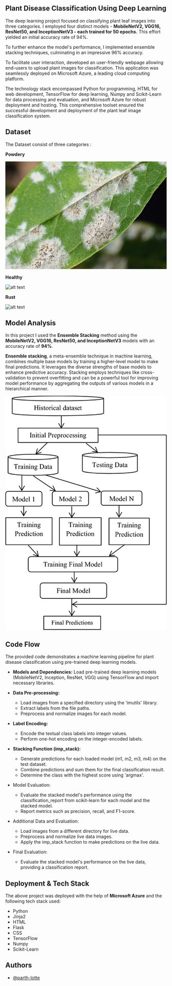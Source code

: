
## Plant Disease Classification Using Deep Learning

The deep learning project focused on classifying plant leaf images into three categories. I employed four distinct models - **MobileNetV2, VGG16, ResNet50, and InceptionNetV3 - each trained for 50 epochs.** This effort yielded an initial accuracy rate of 94%.

To further enhance the model's performance, I implemented ensemble stacking techniques, culminating in an impressive 96% accuracy.

To facilitate user interaction, developed an user-friendly webpage  allowing end-users to upload plant images for classification. This application was seamlessly deployed on Microsoft Azure, a leading cloud computing platform.

The technology stack encompassed Python for programming, HTML for web development, TensorFlow for deep learning, Numpy and Scikit-Learn for data processing and evaluation, and Microsoft Azure for robust deployment and hosting. This comprehensive toolset ensured the successful development and deployment of the plant leaf image classification system.
## Dataset

The Dataset consist of three categories : 

**Powdery**

![alt text](https://github.com/parth-lotte/Plant-Disease-Classification-Using--Deep-Learning/blob/main/powdery.jpg)


 **Healthy**
 
 ![alt text](https://github.com/parth-lotte/Plant-Disease-Classification-Using--Deep-Learning/blob/main/Train/Healthy/80a4c7f6ad9a55d8.jpg)
   
 **Rust**

 ![alt text](https://github.com/parth-lotte/Plant-Disease-Classification-Using--Deep-Learning/blob/main/Train/Rust/81b4639b9c72790f.jpg)
## Model Analysis

In this project I used the **Ensemble Stacking** method using the **MobileNetV2, VGG16, ResNet50, and InceptionNetV3** models with an accuracy rate of **94%**. 

**Ensemble stacking**, a meta-ensemble technique in machine learning, combines multiple base models by training a higher-level model to make final predictions. It leverages the diverse strengths of base models to enhance predictive accuracy. Stacking employs techniques like cross-validation to prevent overfitting and can be a powerful tool for improving model performance by aggregating the outputs of various models in a hierarchical manner.


![alt text](https://github.com/parth-lotte/Plant-Disease-Classification-Using--Deep-Learning/blob/main/Ensemble.png)

## Code Flow

The provided code demonstrates a machine learning pipeline for plant disease classification using pre-trained deep learning models.

* **Models and Dependencies:** Load pre-trained deep learning models (MobileNetV2, Inception, ResNet, VGG) using TensorFlow and import necessary libraries.

* **Data Pre-processing:** 

    * Load images from a specified directory using the 'imutils' library.
    * Extract labels from the file paths.
    * Preprocess and normalize images for each model.

* **Label Encoding:**

    * Encode the textual class labels into integer values.
    * Perform one-hot encoding on the integer-encoded labels.

* **Stacking Function (imp_stack):**

    * Generate predictions for each loaded model (m1, m2, m3, m4) on the test dataset.
    * Combine predictions and sum them for the final classification result.
    * Determine the class with the highest score using 'argmax'.

* Model Evaluation:

    * Evaluate the stacked model's performance using the classification_report from      scikit-learn for each model and the stacked model.
    * Report metrics such as precision, recall, and F1-score.

* Additional Data and Evaluation:

    * Load images from a different directory for live data.
    * Preprocess and normalize live data images.
    * Apply the imp_stack function to make predictions on the live data.

* Final Evaluation:

    * Evaluate the stacked model's performance on the live data, providing a classification report.
## Deployment & Tech Stack

The above project was deployed with the help of **Microsoft Azure** and the following tech stack used:

* Python 
* Jinja2
* HTML
* Flask
* CSS
* TensorFlow
* Numpy
* Scikit-Learn

## Authors

- [@parth-lotte](https://www.github.com/parth-lotte)
